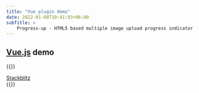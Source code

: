 ```yaml
---
title: "Vue plugin demo"
date: 2022-01-08T10:41:03+06:00
subTitle: >
    Progress-up - HTML5 based multiple image upload progress indicator plugin demos
---
```



## [Vue.js](https://www.vuejs.org)  demo

<!--
{{<rawhtml>}}
<div class="w-full">
<iframe class="layout-frame" src="https://stackblitz.com/edit/vue-gctrks?embed=1&file=src/App.vue">
</iframe>
</div>
{{</rawhtml>}}
-->

{{<rawhtml>}}
<div class="flex justify-center">
<a href="https://vue-gctrks.stackblitz.io" class="bg-blue-600 rounded shadow-md text-black px-4 py-3 no-underline">Stackblitz </a>
</div>
{{</rawhtml>}}


